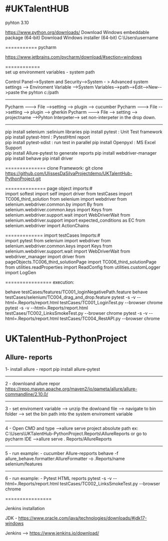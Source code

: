 #UKTalentHUB
============ 
pyhton 3.10 

https://www.python.org/downloads/ 
Download Windows embeddable package (64-bit)
Download Windows installer (64-bit)
C:\Users\username

===========
pycharm  

https://www.jetbrains.com/pycharm/download/#section=windows 

============  
set up environment variables - system path 

Control Panel-->System and Security-->System - > Advanced system settings --> Enviroment Variable -->System Variables-->path-->Edit-->New-->paste the pyhton c:/path

--------------
Pycharm ---> File -->setting --> plugin --> cucumber 
Pycharm ---> File -->setting --> plugin --> gherkin
Pycharm ---> File --> setting --> projectname -->Pyhton Interpeter--> set non-interpeter in the drop down. 

--------------
pip install selenium  :selinium libraries 
pip install pytest : Unit Test framework 
pip install pytest-html : PytestHtml report  
pip install pytest-xdist : run test in parallel 
pip install Openpyxl : MS Excel Support  
pip install Allure-pytest  to generate reports 
pip install webdriver-manager 
pip install behave
pip intall driver

============== 
clone Framework: 
git clone
https://github.com/UlissesDaSilvaProjectdemo/UKTalentHub-PythonProject.git

============== 
page object imports:#  
import softest 
import self 
import driver from testCases import TC006_third_solution 
from selenium import webdriver 
from selenium.webdriver.common.by import By 
from selenium.webdriver.common.keys import Keys 
from selenium.webdriver.support.wait import WebDriverWait 
from selenium.webdriver.support import expected_conditions as EC
from selenium.webdriver import ActionChains

============= 
import testCases Imports:#  
import pytest 
from selenium import webdriver 
from selenium.webdriver.common.keys import Keys 
from selenium.webdriver.support.wait import WebDriverWait 
from webdriver_manager import driver 
from pageObjects.TC006_third_solutionPage import TC006_third_solutionPage 
from utilities.readProperties import ReadConfig 
from utilities.customLogger import LogGen

================ 
execution:

behave testCases/features/TC001_loginNegativePath.feature
behave testCases/selenium/TC004_drag_and_drop.feature
pytest -s -v  --html=.Reports/report.html testCases/TC001_LoginTest.py --browser chrome
pytest -s -v  --html=.Reports/report.html testCases/TC002_LinksSmokeTest.py --browser chrome
pytest -s -v  --html=.Reports/report.html testCases/TC004_RestAPI.py --browser chrome

# UKTalentHub-PythonProject 
Allure- reports 
----------------
1- install allure - report 
pip install allure-pytest

--------------
2 - downloand allure repor 
https://repo.maven.apache.org/maven2/io/qameta/allure/allure-commandline/2.10.0/

-------------
3 - set enviroment variable --> unzip the dowloand file --> navigate to bin folder --> set the bin path into the system enviroment variable

------------
4 - Open CMD and type -->allure serve  project absolute path ex: C:\Users\UKTalentHub-PythonProject\.Reports\AllureReports
or 
go to pycharm IDE -->allure serve . Reports/AllureReports

----------------
5 - run example: - cucumber Allure-repports
behave -f allure_behave.formatter:AllureFormatter -o .Reports/name selenium/features

----------------
6 - run example: - Pytest HTML reports 
pytest -s -v  --html=.Reports/report.html testCases/TC002_LinksSmokeTest.py --browser chrome
 
================

Jenkins installation 
 
 JDK - https://www.oracle.com/java/technologies/downloads/#jdk17-windows
 
 Jenkins --> https://www.jenkins.io/download/
 
